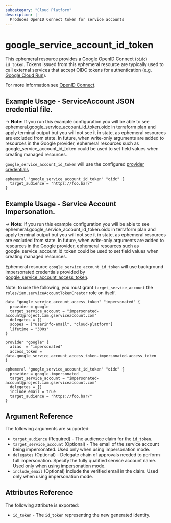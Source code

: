 ```yaml
---
subcategory: "Cloud Platform"
description: |-
  Produces OpenID Connect token for service accounts
---
```


# google_service_account_id_token

This ephemeral resource provides a Google OpenID Connect (`oidc`) `id_token`.  Tokens issued from this ephemeral resource are typically used to call external services that accept OIDC tokens for authentication (e.g. [Google Cloud Run](https://cloud.google.com/run/docs/authenticating/service-to-service)).

For more information see
[OpenID Connect](https://openid.net/specs/openid-connect-core-1_0.html#IDToken).

## Example Usage - ServiceAccount JSON credential file.

-> **Note:** If you run this example configuration you will be able to see ephemeral.google_service_account_id_token.oidc in terraform plan and apply terminal output but you will not see it in state, as ephemeral resources are excluded from state. In future, when write-only arguments are added to resources in the Google provider, ephemeral resources such as google_service_account_id_token could be used to set field values when creating managed resources.

  `google_service_account_id_token` will use the configured [provider credentials](https://registry.terraform.io/providers/hashicorp/google/latest/docs/guides/provider_reference#credentials-1)

  ```hcl
  ephemeral "google_service_account_id_token" "oidc" {
    target_audience = "https://foo.bar/"
  }
  ```

## Example Usage - Service Account Impersonation.

-> **Note:** If you run this example configuration you will be able to see ephemeral.google_service_account_id_token.oidc in terraform plan and apply terminal output but you will not see it in state, as ephemeral resources are excluded from state. In future, when write-only arguments are added to resources in the Google provider, ephemeral resources such as google_service_account_id_token could be used to set field values when creating managed resources.

  Ephemeral resource `google_service_account_id_token` will use background impersonated credentials provided by [google_service_account_access_token](https://registry.terraform.io/providers/hashicorp/google/latest/docs/data-sources/service_account_access_token).

  Note: to use the following, you must grant `target_service_account` the
  `roles/iam.serviceAccountTokenCreator` role on itself.

  ```hcl
  data "google_service_account_access_token" "impersonated" {
    provider = google
    target_service_account = "impersonated-account@project.iam.gserviceaccount.com"
    delegates = []
    scopes = ["userinfo-email", "cloud-platform"]
    lifetime = "300s"
  }

  provider "google" {
    alias  = "impersonated"
    access_token = data.google_service_account_access_token.impersonated.access_token
  }

  ephemeral "google_service_account_id_token" "oidc" {
    provider = google.impersonated
    target_service_account = "impersonated-account@project.iam.gserviceaccount.com"
    delegates = []
    include_email = true
    target_audience = "https://foo.bar/"
  }

  ```

## Argument Reference

The following arguments are supported:

* `target_audience` (Required) - The audience claim for the `id_token`.
* `target_service_account` (Optional) - The email of the service account being impersonated.  Used only when using impersonation mode.
* `delegates` (Optional) - Delegate chain of approvals needed to perform full impersonation. Specify the fully qualified service account name.   Used only when using impersonation mode.
* `include_email` (Optional) Include the verified email in the claim. Used only when using impersonation mode.

## Attributes Reference

The following attribute is exported:

* `id_token` - The `id_token` representing the new generated identity.
